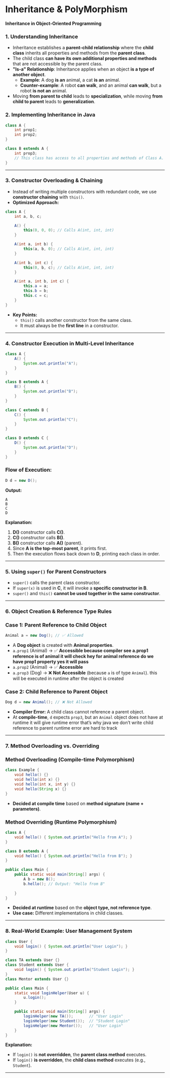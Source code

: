 # Inheritance & PolyMorphism

**Inheritance in Object-Oriented Programming**

### **1. Understanding Inheritance**

- Inheritance establishes a **parent-child relationship** where the **child class** inherits all properties and methods from the **parent class**.
- The child class **can have its own additional properties and methods** that are not accessible by the parent class.
- **"Is-a" Relationship**: Inheritance applies when an object **is a type of another object**.
    - **Example**: A dog **is an** animal, a cat **is an** animal.
    - **Counter-example**: A robot **can walk**, and an animal **can walk**, but a robot **is not an** animal.
- Moving **from parent to child** leads to **specialization**, while moving **from child to parent** leads to **generalization**.

### **2. Implementing Inheritance in Java**

```java
class A {
    int prop1;
    int prop2;
}

class B extends A {
    int prop3;
    // This class has access to all properties and methods of Class A.
}

```

---

### **3. Constructor Overloading & Chaining**

- Instead of writing multiple constructors with redundant code, we use **constructor chaining** with `this()`.
- **Optimized Approach:**

```java
class A {
    int a, b, c;

    A() {
        this(0, 0, 0); // Calls A(int, int, int)
    }

    A(int a, int b) {
        this(a, b, 0); // Calls A(int, int, int)
    }

    A(int b, int c) {
        this(0, b, c); // Calls A(int, int, int)
    }

    A(int a, int b, int c) {
        this.a = a;
        this.b = b;
        this.c = c;
    }
}

```

- **Key Points:**
    - `this()` calls another constructor from the same class.
    - It must always be the **first line** in a constructor.

---

### **4. Constructor Execution in Multi-Level Inheritance**

```java
class A {
    A() {
        System.out.println("A");
    }
}

class B extends A {
    B() {
        System.out.println("B");
    }
}

class C extends B {
    C() {
        System.out.println("C");
    }
}

class D extends C {
    D() {
        System.out.println("D");
    }
}

```

### **Flow of Execution:**

```java
D d = new D();

```

**Output:**

```
A
B
C
D

```

**Explanation:**

1. **D()** constructor calls **C()**.
2. **C()** constructor calls **B()**.
3. **B()** constructor calls **A()** (parent).
4. Since **A is the top-most parent**, it prints first.
5. Then the execution flows back down to **D**, printing each class in order.

---

### **5. Using `super()` for Parent Constructors**

- `super()` calls the parent class constructor.
- If `super(x)` is used in **C**, it will invoke a **specific constructor in B**.
- `super()` and `this()` **cannot be used together in the same constructor**.

---

### **6. Object Creation & Reference Type Rules**

### **Case 1: Parent Reference to Child Object**

```java
Animal a = new Dog(); // ✅ Allowed

```

- A **Dog object** is created with **Animal properties**.
- `a.prop1` (Animal) → ✅ **Accessible because compiler see a.prop1 reference is of animal it will check hey for animal reference do we have prop1  property yes it will pass**
- `a.prop2` (Animal) → ✅ **Accessible**
- `a.prop3` (Dog) → ❌ **Not Accessible** (because `a` is of type `Animal`). this will be executed in runtime after the object is created

### **Case 2: Child Reference to Parent Object**

```java
Dog d = new Animal(); // ❌ Not Allowed

```

- **Compiler Error:** A child class cannot reference a parent object.
- At **compile-time**, `d` expects `prop3`, but an `Animal` object does not have  at runtime it will give runtime error that’s why java we don’t write child reference to parent runtime error are hard to track

---

### **7. Method Overloading vs. Overriding**

### **Method Overloading (Compile-time Polymorphism)**

```java
class Example {
    void hello() {}
    void hello(int x) {}
    void hello(int x, int y) {}
    void hello(String x) {}
}

```

- **Decided at compile time** based on **method signature (name + parameters)**.

### **Method Overriding (Runtime Polymorphism)**

```java
class A {
    void hello() { System.out.println("Hello from A"); }
}

class B extends A {
    void hello() { System.out.println("Hello from B"); }
}

public class Main {
    public static void main(String[] args) {
        A b = new B();
        b.hello(); // Output: "Hello from B"
																										    
    }
}

```

- **Decided at runtime** based on the **object type, not reference type**.
- **Use case:** Different implementations in child classes.

---

### **8. Real-World Example: User Management System**

```java
class User {
    void login() { System.out.println("User Login"); }
}

class TA extends User {}
class Student extends User {
    void login() { System.out.println("Student Login"); }
}
class Mentor extends User {}

public class Main {
    static void loginHelper(User u) {
        u.login();
    }

    public static void main(String[] args) {
        loginHelper(new TA());       // "User Login"
        loginHelper(new Student());  // "Student Login"
        loginHelper(new Mentor());   // "User Login"
    }
}

```

**Explanation:**

- If `login()` is **not overridden**, the **parent class method** executes.
- If `login()` **is overridden**, the **child class method** executes (e.g., `Student`).

---

###
